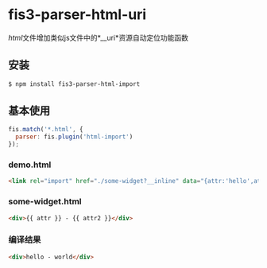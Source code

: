 # fis3-parser-html-uri

*html*文件增加类似js文件中的*__uri*资源自动定位功能函数

## 安装

```bash
$ npm install fis3-parser-html-import
```

## 基本使用

```js
fis.match('*.html', {
  parser: fis.plugin('html-import')
});
```

### demo.html

```html
<link rel="import" href="./some-widget?__inline" data="{attr:'hello',attr2:'world'}">
```

### some-widget.html

```html
<div>{{ attr }} - {{ attr2 }}</div>
```

### 编译结果

```html
<div>hello - world</div>
```
